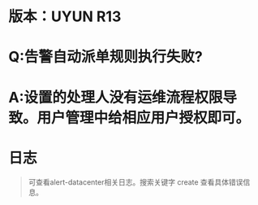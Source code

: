 # 版本：UYUN R13
# Q:告警自动派单规则执行失败?
# A:设置的处理人没有运维流程权限导致。用户管理中给相应用户授权即可。

# 日志
> 可查看alert-datacenter相关日志。搜索关键字 create 查看具体错误信息。